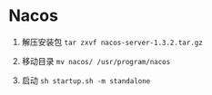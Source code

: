 # Nacos

1. 解压安装包 `tar zxvf nacos-server-1.3.2.tar.gz`

2. 移动目录 `mv nacos/ /usr/program/nacos`

3. 启动 `sh startup.sh -m standalone`
